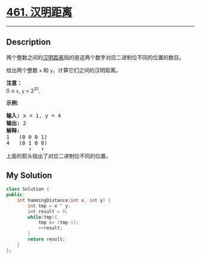 # [461. 汉明距离](https://leetcode-cn.com/problems/hamming-distance/)

---

## Description

<section>
<p>两个整数之间的<a href="https://baike.baidu.com/item/%E6%B1%89%E6%98%8E%E8%B7%9D%E7%A6%BB">汉明距离</a>指的是这两个数字对应二进制位不同的位置的数目。</p>
<p>给出两个整数 <code>x</code> 和 <code>y</code>，计算它们之间的汉明距离。</p>
<p><strong>注意：</strong><br>
0 ≤ <code>x</code>, <code>y</code> &lt; 2<sup>31</sup>.</p>
<p><strong>示例:</strong></p>
<pre><strong>输入:</strong> x = 1, y = 4
<strong>输出:</strong> 2
<strong>解释:</strong>
1   (0 0 0 1)
4   (0 1 0 0)
       ↑   ↑
上面的箭头指出了对应二进制位不同的位置。
</pre>
</section>


## My Solution

```cpp
class Solution {
public:
    int hammingDistance(int x, int y) {
        int tmp = x ^ y;
        int result = 0;
        while(tmp){
            tmp &= (tmp-1);
            ++result;
        }
        return result;
    }
};
```

